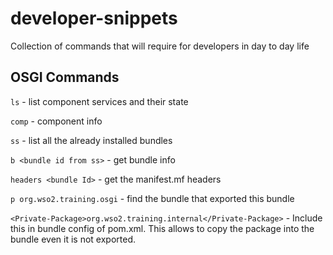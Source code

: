 # developer-snippets
Collection of commands that will require for developers in day to day life

## OSGI Commands

`ls` - list component services and their state

`comp` <id> - component info
  
`ss` - list all the already installed bundles

`b <bundle id from ss>` - get bundle info

`headers <bundle Id>` - get the manifest.mf headers

`p org.wso2.training.osgi` - find the bundle that exported this bundle

`<Private-Package>org.wso2.training.internal</Private-Package>` - Include this in bundle config of pom.xml. This allows to copy the package into the bundle even it is not exported.
